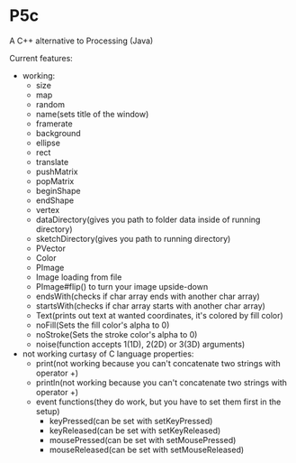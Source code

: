 # P5c
A C++ alternative to Processing (Java)

Current features:
  * working:
    * size
    * map
    * random
    * name(sets title of the window)
    * framerate
    * background
    * ellipse
    * rect
    * translate
    * pushMatrix
    * popMatrix
    * beginShape
    * endShape
    * vertex
    * dataDirectory(gives you path to folder data inside of running directory)
    * sketchDirectory(gives you path to running directory)
    * PVector
    * Color
    * PImage
    * Image loading from file
    * PImage#flip() to turn your image upside-down
    * endsWith(checks if char array ends with another char array)
    * startsWith(checks if char array starts with another char array)
    * Text(prints out text at wanted coordinates, it's colored by fill color)
    * noFill(Sets the fill color's alpha to 0)
    * noStroke(Sets the stroke color's alpha to 0)
    * noise(function accepts 1(1D), 2(2D) or 3(3D) arguments)
  * not working curtasy of C language properties:
    * print(not working because you can't concatenate two strings with operator +)
    * println(not working because you can't concatenate two strings with operator +)
    * event functions(they do work, but you have to set them first in the setup)
      * keyPressed(can be set with setKeyPressed)
      * keyReleased(can be set with setKeyReleased)
      * mousePressed(can be set with setMousePressed)
      * mouseReleased(can be set with setMouseReleased)
      
      
